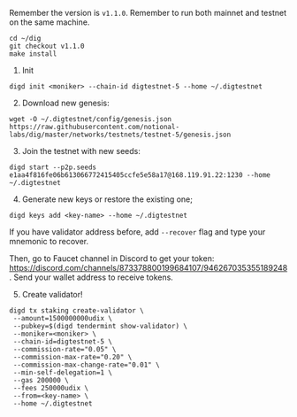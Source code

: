 Remember the version is `v1.1.0`. Remember to run both mainnet and testnet on the same machine.
```
cd ~/dig
git checkout v1.1.0
make install
```
1. Init
```
digd init <moniker> --chain-id digtestnet-5 --home ~/.digtestnet
```
2. Download new genesis:
```
wget -O ~/.digtestnet/config/genesis.json https://raw.githubusercontent.com/notional-labs/dig/master/networks/testnets/testnet-5/genesis.json
```
3. Join the testnet with new seeds:
```
digd start --p2p.seeds e1aa4f816fe06b613066772415405ccfe5e58a17@168.119.91.22:1230 --home ~/.digtestnet
```
4. Generate new keys or restore the existing one;
```
digd keys add <key-name> --home ~/.digtestnet
```
If you have validator address before, add `--recover` flag and type your mnemonic to recover.

Then, go to Faucet channel in Discord to get your token: https://discord.com/channels/873378800199684107/946267035355189248. Send your wallet address to receive tokens.

5. Create validator! 
 ```
 digd tx staking create-validator \
  --amount=1500000000udix \
  --pubkey=$(digd tendermint show-validator) \
  --moniker=<moniker> \
  --chain-id=digtestnet-5 \
  --commission-rate="0.05" \
  --commission-max-rate="0.20" \
  --commission-max-change-rate="0.01" \
  --min-self-delegation=1 \
  --gas 200000 \
  --fees 250000udix \
  --from=<key-name> \
  --home ~/.digtestnet
 ```
